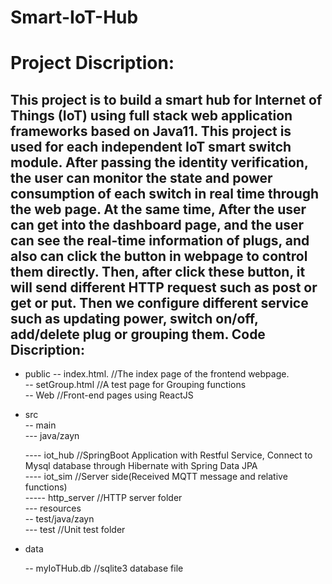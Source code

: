 # Smart-IoT-Hub
Project Discription:
====
This project is to build a smart hub for Internet of Things (IoT) using full stack web application frameworks based on Java11. This project is used for each independent IoT smart switch module. After passing the identity verification, the user can monitor the state and power consumption of each switch in real time through the web page. At the same time, After the user can get into the dashboard page, and the user can see the real-time information of plugs, and also can click the button in webpage to control them directly.  Then, after click these button, it will send different HTTP request such as post or get or put. Then we configure different service such as updating power, switch on/off, add/delete plug or grouping them. 
Code Discription:
----

- public
 -- index.html.               //The index page of the frontend webpage.  
 -- setGroup.html             //A test page for Grouping functions  
 -- Web                     //Front-end pages using ReactJS  
- src  
 -- main  
  --- java/zayn
  
    ---- iot_hub          //SpringBoot Application with Restful Service, Connect to Mysql database through Hibernate with Spring Data JPA  
    ---- iot_sim          //Server side(Received MQTT message and relative functions)  
     ----- http_server  //HTTP server folder  
  --- resources  
 -- test/java/zayn  
  --- test                     //Unit test folder  

- data 

  -- myIoTHub.db         //sqlite3 database file
